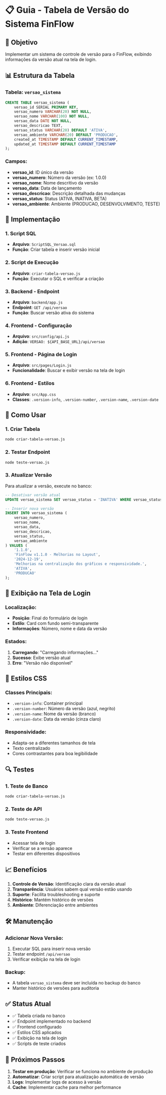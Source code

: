 # 📋 Guia - Tabela de Versão do Sistema FinFlow

## 🎯 Objetivo
Implementar um sistema de controle de versão para o FinFlow, exibindo informações da versão atual na tela de login.

## 📊 Estrutura da Tabela

### Tabela: `versao_sistema`
```sql
CREATE TABLE versao_sistema (
    versao_id SERIAL PRIMARY KEY,
    versao_numero VARCHAR(20) NOT NULL,
    versao_nome VARCHAR(100) NOT NULL,
    versao_data DATE NOT NULL,
    versao_descricao TEXT,
    versao_status VARCHAR(20) DEFAULT 'ATIVA',
    versao_ambiente VARCHAR(20) DEFAULT 'PRODUCAO',
    created_at TIMESTAMP DEFAULT CURRENT_TIMESTAMP,
    updated_at TIMESTAMP DEFAULT CURRENT_TIMESTAMP
);
```

### Campos:
- **versao_id**: ID único da versão
- **versao_numero**: Número da versão (ex: 1.0.0)
- **versao_nome**: Nome descritivo da versão
- **versao_data**: Data de lançamento
- **versao_descricao**: Descrição detalhada das mudanças
- **versao_status**: Status (ATIVA, INATIVA, BETA)
- **versao_ambiente**: Ambiente (PRODUCAO, DESENVOLVIMENTO, TESTE)

## 🔧 Implementação

### 1. Script SQL
- **Arquivo**: `ScriptSQL_Versao.sql`
- **Função**: Criar tabela e inserir versão inicial

### 2. Script de Execução
- **Arquivo**: `criar-tabela-versao.js`
- **Função**: Executar o SQL e verificar a criação

### 3. Backend - Endpoint
- **Arquivo**: `backend/app.js`
- **Endpoint**: `GET /api/versao`
- **Função**: Buscar versão ativa do sistema

### 4. Frontend - Configuração
- **Arquivo**: `src/config/api.js`
- **Adição**: `VERSAO: ${API_BASE_URL}/api/versao`

### 5. Frontend - Página de Login
- **Arquivo**: `src/pages/Login.js`
- **Funcionalidade**: Buscar e exibir versão na tela de login

### 6. Frontend - Estilos
- **Arquivo**: `src/App.css`
- **Classes**: `.version-info`, `.version-number`, `.version-name`, `.version-date`

## 🚀 Como Usar

### 1. Criar Tabela
```bash
node criar-tabela-versao.js
```

### 2. Testar Endpoint
```bash
node teste-versao.js
```

### 3. Atualizar Versão
Para atualizar a versão, execute no banco:
```sql
-- Desativar versão atual
UPDATE versao_sistema SET versao_status = 'INATIVA' WHERE versao_status = 'ATIVA';

-- Inserir nova versão
INSERT INTO versao_sistema (
    versao_numero, 
    versao_nome, 
    versao_data, 
    versao_descricao, 
    versao_status, 
    versao_ambiente
) VALUES (
    '1.1.0',
    'FinFlow v1.1.0 - Melhorias no Layout',
    '2024-12-19',
    'Melhorias na centralização dos gráficos e responsividade.',
    'ATIVA',
    'PRODUCAO'
);
```

## 📱 Exibição na Tela de Login

### Localização:
- **Posição**: Final do formulário de login
- **Estilo**: Card com fundo semi-transparente
- **Informações**: Número, nome e data da versão

### Estados:
1. **Carregando**: "Carregando informações..."
2. **Sucesso**: Exibe versão atual
3. **Erro**: "Versão não disponível"

## 🎨 Estilos CSS

### Classes Principais:
- `.version-info`: Container principal
- `.version-number`: Número da versão (azul, negrito)
- `.version-name`: Nome da versão (branco)
- `.version-date`: Data da versão (cinza claro)

### Responsividade:
- Adapta-se a diferentes tamanhos de tela
- Texto centralizado
- Cores contrastantes para boa legibilidade

## 🔍 Testes

### 1. Teste de Banco
```bash
node criar-tabela-versao.js
```

### 2. Teste de API
```bash
node teste-versao.js
```

### 3. Teste Frontend
- Acessar tela de login
- Verificar se a versão aparece
- Testar em diferentes dispositivos

## 📈 Benefícios

1. **Controle de Versão**: Identificação clara da versão atual
2. **Transparência**: Usuários sabem qual versão estão usando
3. **Suporte**: Facilita troubleshooting e suporte
4. **Histórico**: Mantém histórico de versões
5. **Ambiente**: Diferenciação entre ambientes

## 🛠️ Manutenção

### Adicionar Nova Versão:
1. Executar SQL para inserir nova versão
2. Testar endpoint `/api/versao`
3. Verificar exibição na tela de login

### Backup:
- A tabela `versao_sistema` deve ser incluída no backup do banco
- Manter histórico de versões para auditoria

## ✅ Status Atual

- ✅ Tabela criada no banco
- ✅ Endpoint implementado no backend
- ✅ Frontend configurado
- ✅ Estilos CSS aplicados
- ✅ Exibição na tela de login
- ✅ Scripts de teste criados

## 🎯 Próximos Passos

1. **Testar em produção**: Verificar se funciona no ambiente de produção
2. **Automatizar**: Criar script para atualização automática de versão
3. **Logs**: Implementar logs de acesso à versão
4. **Cache**: Implementar cache para melhor performance 